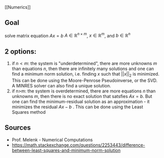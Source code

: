 [[Numerics]]


## Goal
solve matrix equation $Ax=b$ 
$A\in \mathbb{R}^{n\times m}$, $x\in \mathbb{R}^m$, and $b\in \mathbb{R}^n$


## 2 options:
1. if $n<m$: the system is "underdetermined", there are more unknowns $m$ than equations $n$, then there are infinitely many solutions and one can find a minimum norm solution, i.e. finding $x$ such that $||x||_2$ is minimized. This can be done using the Moore-Penrose Pseudoinverse, or the SVD. A MINRES solver can also find a unique solution.
2. if n>m: the system is overdetermined, there are more equations $n$ than unknowns $m$, then there is no exact solution that satsfies $Ax=b$. But one can find the minimum-residual solution as an approximation - it minimizes the residual $Ax-b$ . This can be done using the Least Squares method


## Sources
- Prof. Melenk - Numerical Computations
- https://math.stackexchange.com/questions/2253443/difference-between-least-squares-and-minimum-norm-solution